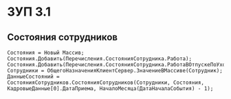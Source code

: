 # ЗУП 3.1

## Состояния сотрудников

    Состояния = Новый Массив;
    Состояния.Добавить(Перечисления.СостоянияСотрудника.Работа);
    Состояния.Добавить(Перечисления.СостоянияСотрудника.РаботаВОтпускеПоУходуЗаРебенком);
    Сотрудники = ОбщегоНазначенияКлиентСервер.ЗначениеВМассиве(Сотрудник);
    ДанныеСостояний = СостоянияСотрудников.СостоянияСотрудников(Сотрудники, Состояния, КадровыеДанные[0].ДатаПриема, НачалоМесяца(ДатаНачалаСобытия) - 1);
